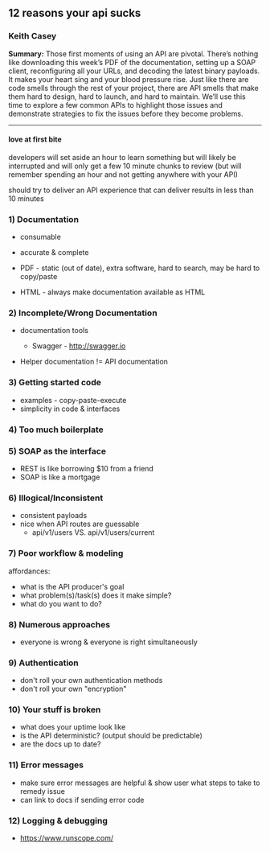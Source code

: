 ## 12 reasons your api sucks

### Keith Casey

__Summary:__
Those first moments of using an API are pivotal. There’s nothing like downloading this week’s PDF of the documentation, setting up a SOAP client, reconfiguring all your URLs, and decoding the latest binary payloads. It makes your heart sing and your blood pressure rise. Just like there are code smells through the rest of your project, there are API smells that make them hard to design, hard to launch, and hard to maintain. We’ll use this time to explore a few common APIs to highlight those issues and demonstrate strategies to fix the issues before they become problems.

---

#### love at first bite

developers will set aside an hour to learn something but will likely be interrupted and will only get a few 10 minute chunks to review (but will remember spending an hour and not getting anywhere with your API)

should try to deliver an API experience that can deliver results in less than 10 minutes

### 1) Documentation

* consumable
* accurate & complete

* PDF - static (out of date), extra software, hard to search, may be hard to copy/paste
* HTML - always make documentation available as HTML

### 2) Incomplete/Wrong Documentation

* documentation tools
	* Swagger - http://swagger.io
	
* Helper documentation != API documentation

### 3) Getting started code

* examples - copy-paste-execute
* simplicity in code & interfaces

### 4) Too much boilerplate

### 5) SOAP as the interface

* REST is like borrowing $10 from a friend
* SOAP is like a mortgage

### 6) Illogical/Inconsistent

* consistent payloads
* nice when API routes are guessable
	* api/v1/users VS. api/v1/users/current

### 7) Poor workflow & modeling

affordances:

* what is the API producer's goal
* what problem(s)/task(s) does it make simple?
* what do you want to do?

### 8) Numerous approaches

* everyone is wrong & everyone is right simultaneously

### 9) Authentication

* don't roll your own authentication methods
* don't roll your own "encryption"

### 10) Your stuff is broken

* what does your uptime look like
* is the API deterministic? (output should be predictable)
* are the docs up to date?

### 11) Error messages

* make sure error messages are helpful & show user what steps to take to remedy issue
* can link to docs if sending error code

### 12) Logging & debugging

* https://www.runscope.com/

